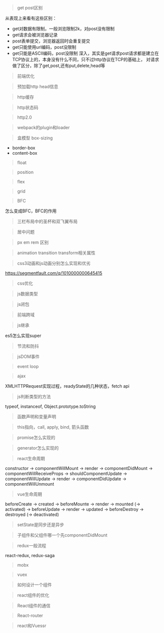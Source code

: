 > get post区别

从表现上来看有这些区别：
* get对数据有限制，一般浏览限制2k，对post没有限制
* get请求会被浏览器记录
* post表单提交，浏览器返回时会重复提交
* get只能使用url编码，post没限制
* get只能是ASCII编码，post没限制
深入，其实是get请求post请求都是建立在TCP协议上的，本身没有什么不同，只不过http协议在TCP的基础上，
对请求做了区分，除了get,post,还有put,delete,head等

> 前端优化

> 预加载http head信息

> http缓存

> http状态码

> http2.0

> webpack的plugin和loader

> 盒模型 box-sizing
* border-box
* content-box

> float

> position

> flex

> grid


> BFC

怎么变成BFC，BFC的作用

> 三栏布局中的圣杯和双飞翼布局

> 居中问题

> px em rem 区别

> animation transition transform相关属性

> css3动画和js动画分别怎么实现和优劣

https://segmentfault.com/q/1010000000645415

> css优化

> js数据类型

> js闭包

> 前端跨域

> js继承

es5怎么实现super

> 节流和防抖
 
> jsDOM事件
 
> event loop
 
> ajax 

XMLHTTPRequest实现过程，readyState的几种状态，fetch api

> js判断类型的方法

typeof, instanceof, Object.prototype.toString

> 函数声明和变量声明

> this指向，call, apply, bind, 箭头函数

> promise怎么实现的

> generator怎么实现的

> react生命周期

constructor -> componentWillMount -> render -> componentDidMount -> componentWillReceiveProps -> 
shouldComponentUpdate -> componentWillUpdate -> render -> componentDidUpdate -> componentWillUnmount

> vue生命周期

beforeCreate -> created -> beforeMounte -> render -> mounted (-> activated) -> beforeUpdate ->
render -> updated -> beforeDestroy -> destroyed (-> deactivated)

> setState是同步还是异步

> 子组件和父组件哪一个先componentDidMount
 
> redux一般流程
 
react-redux, redux-saga

> mobx

> vuex

> 如何设计一个组件

> react组件的优化

> React组件的通信

> React-router

> react和Vuessr
